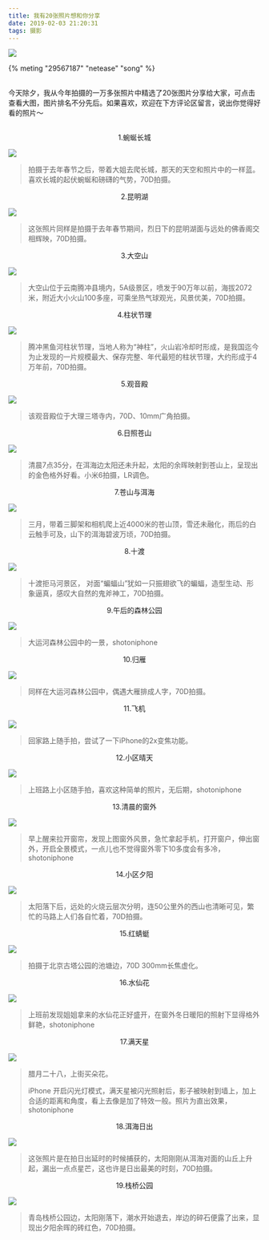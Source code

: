 ```yaml
---
title: 我有20张照片想和你分享
date: 2019-02-03 21:20:31
tags: 摄影
---
```


![](https://img.carlwe.com/jimu_logo.jpg-h)

<!--more-->

{% meting "29567187" "netease" "song" %}

##  

今天除夕，我从今年拍摄的一万多张照片中精选了20张图片分享给大家，可点击查看大图，图片排名不分先后。如果喜欢，欢迎在下方评论区留言，说出你觉得好看的照片～



##  

<center>1.蜿蜒长城</center>

![](https://img.carlwe.com/IMG_1236.jpg)

> 拍摄于去年春节之后，带着大姐去爬长城，那天的天空和照片中的一样蓝。喜欢长城的起伏蜿蜒和磅礴的气势，70D拍摄。



<center>2.昆明湖</center>

![](https://img.carlwe.com/IMG_1425.jpg)

> 这张照片同样是拍摄于去年春节期间，烈日下的昆明湖面与远处的佛香阁交相辉映，70D拍摄。



<center>3.大空山</center>

![](https://img.carlwe.com/dakongshan.jpg)

> 大空山位于云南腾冲县境内，5A级景区，喷发于90万年以前，海拔2072米，附近大小火山100多座，可乘坐热气球观光，风景优美，70D拍摄。



<center>4.柱状节理</center>

![](https://img.carlwe.com/jieli.jpg)

>腾冲黑鱼河柱状节理，当地人称为“神柱”，火山岩冷却时形成，是我国迄今为止发现的一片规模最大、保存完整、年代最短的柱状节理，大约形成于4万年前，70D拍摄。



<center>5.观音殿</center>

![](https://img.carlwe.com/IMG_2184.jpg)

> 该观音殿位于大理三塔寺内，70D、10mm广角拍摄。



<center>6.日照苍山</center>

![](https://img.carlwe.com/IMG_20180319_073536_HDR.jpg)

> 清晨7点35分，在洱海边太阳还未升起，太阳的余晖映射到苍山上，呈现出的金色格外好看。小米6拍摄，LR调色。



<center>7.苍山与洱海</center>

![](https://img.carlwe.com/IMG_20180328_221958.jpg)

> 三月，带着三脚架和相机爬上近4000米的苍山顶，雪还未融化，雨后的白云触手可及，山下的洱海碧波万顷，70D拍摄。



<center>8.十渡</center>

![](https://img.carlwe.com/IMG_4134.jpg)

>十渡拒马河景区， 对面“蝙蝠山”犹如一只振翅欲飞的蝙蝠，造型生动、形象逼真，感叹大自然的鬼斧神工，70D拍摄。



<center>9.午后的森林公园</center>

![](https://img.carlwe.com/IMG_0234.jpg)

> 大运河森林公园中的一景，shotoniphone



<center>10.归雁</center>

![](https://img.carlwe.com/IMG_3726.jpg)

> 同样在大运河森林公园中，偶遇大雁排成人字，70D拍摄。



<center>11.飞机</center>

![](https://img.carlwe.com/IMG_0535.jpg)

> 回家路上随手拍，尝试了一下iPhone的2x变焦功能。



<center>12.小区晴天</center>

![](https://img.carlwe.com/IMG_0477.jpg)

> 上班路上小区随手拍，喜欢这种简单的照片，无后期，shotoniphone



<center>13.清晨的窗外</center>

![](https://img.carlwe.com/IMG_0944.jpg)

> 早上醒来拉开窗帘，发现上图窗外风景，急忙拿起手机，打开窗户，伸出窗外，开启全景模式，一点儿也不觉得窗外零下10多度会有多冷，shotoniphone



<center>14.小区夕阳</center>

![](https://img.carlwe.com/IMG_3814.jpg)

> 太阳落下后，远处的火烧云层次分明，连50公里外的西山也清晰可见，繁忙的马路上人们各自忙着，70D拍摄。



<center>15.红蜻蜓</center>

![](https://img.carlwe.com/IMG_3852.jpg)

> 拍摄于北京古塔公园的池塘边，70D 300mm长焦虚化。



<center>16.水仙花</center>

![](https://img.carlwe.com/IMG_1039.jpg)

> 上班前发现姐姐拿来的水仙花正好盛开，在窗外冬日暖阳的照射下显得格外鲜艳，shotoniphone



<center>17.满天星</center>

![](https://img.carlwe.com/IMG_1231.jpg)

> 腊月二十八，上街买朵花。
>
> iPhone 开启闪光灯模式，满天星被闪光照射后，影子被映射到墙上，加上合适的距离和角度，看上去像是加了特效一般。照片为直出效果，shotoniphone



<center>18.洱海日出</center>

![](https://img.carlwe.com/IMG_1970.jpg)

> 这张照片是在拍日出延时的时候捕获的，太阳刚刚从洱海对面的山丘上升起，漏出一点点星芒，这也许是日出最美的时刻，70D拍摄。



<center>19.栈桥公园</center>

![](https://img.carlwe.com/qingdao.jpg)

> 青岛栈桥公园边，太阳刚落下，潮水开始退去，岸边的碎石便露了出来，显现出夕阳余晖的砖红色，70D拍摄。